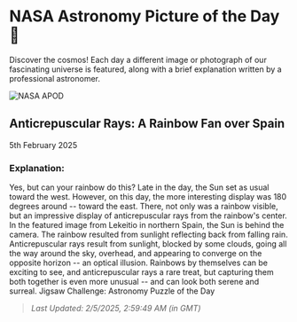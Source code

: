 
  # NASA Astronomy Picture of the Day 🌌

  Discover the cosmos! Each day a different image or photograph of our fascinating universe is featured, along with a brief explanation written by a professional astronomer.

![NASA APOD](https://apod.nasa.gov/apod/image/2502/RainbowFan_Eiguren_3228.jpg)

## Anticrepuscular Rays: A Rainbow Fan over Spain

5th February 2025

### Explanation: 

Yes, but can your rainbow do this? Late in the day, the Sun set as usual toward the west. However, on this day, the more interesting display was 180 degrees around -- toward the east. There, not only was a rainbow visible, but an impressive display of anticrepuscular rays from the rainbow's center. In the featured image from Lekeitio in northern Spain, the Sun is behind the camera. The rainbow resulted from sunlight reflecting back from falling rain. Anticrepuscular rays result from sunlight, blocked by some clouds, going all the way around the sky, overhead, and appearing to converge on the opposite horizon -- an optical illusion.  Rainbows by themselves can be exciting to see, and anticrepuscular rays a rare treat, but capturing them both together is even more unusual -- and can look both serene and surreal.   Jigsaw Challenge: Astronomy Puzzle of the Day

> _Last Updated: 2/5/2025, 2:59:49 AM (in GMT)_

